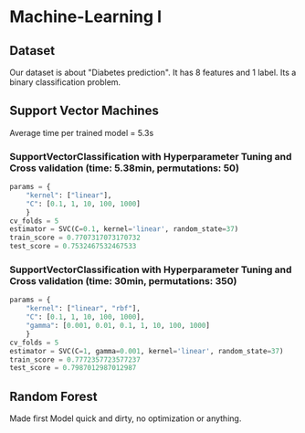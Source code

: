 # Machine-Learning I

## Dataset
Our dataset is about "Diabetes prediction". 
It has 8 features and 1 label. 
Its a binary classification problem.


## Support Vector Machines 
Average time per trained model = 5.3s

### SupportVectorClassification with Hyperparameter Tuning and Cross validation (time: 5.38min, permutations: 50)
```python
params = {
    "kernel": ["linear"], 
    "C": [0.1, 1, 10, 100, 1000]
    }
cv_folds = 5
estimator = SVC(C=0.1, kernel='linear', random_state=37)
train_score = 0.7707317073170732
test_score = 0.7532467532467533 
```

### SupportVectorClassification with Hyperparameter Tuning and Cross validation (time: 30min, permutations: 350)
```python
params = {
    "kernel": ["linear", "rbf"], 
    "C": [0.1, 1, 10, 100, 1000], 
    "gamma": [0.001, 0.01, 0.1, 1, 10, 100, 1000]
    }
cv_folds = 5
estimator = SVC(C=1, gamma=0.001, kernel='linear', random_state=37)
train_score = 0.7772357723577237
test_score = 0.7987012987012987 
```
## Random Forest
Made first Model quick and dirty, no optimization or anything. 